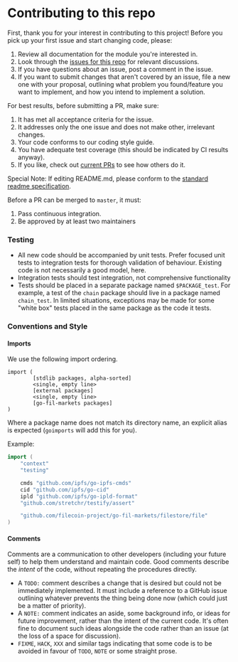 # Contributing to this repo

First, thank you for your interest in contributing to this project! Before you pick up your first issue and start
changing code, please:

1. Review all documentation for the module you're interested in.
1. Look through the [issues for this repo](https://github.com/filecoin-project/go-fil-markets/issues) for relevant discussions.
1. If you have questions about an issue, post a comment in the issue.
1. If you want to submit changes that aren't covered by an issue, file a new one with your proposal, outlining what problem you found/feature you want to implement, and how you intend to implement a solution.

For best results, before submitting a PR, make sure:
1. It has met all acceptance criteria for the issue.
1. It addresses only the one issue and does not make other, irrelevant changes.
1. Your code conforms to our coding style guide.
1. You have adequate test coverage (this should be indicated by CI results anyway).
1. If you like, check out [current PRs](https://github.com/filecoin-project/go-fil-markets/pulls) to see how others do it.

Special Note:
If editing README.md, please conform to the [standard readme specification](https://github.com/RichardLitt/standard-readme/blob/master/spec.md).

Before a PR can be merged to `master`, it must:
1. Pass continuous integration.
1. Be approved by at least two maintainers

### Testing

- All new code should be accompanied by unit tests. Prefer focused unit tests to integration tests for thorough validation of behaviour. Existing code is not necessarily a good model, here.
- Integration tests should test integration, not comprehensive functionality
- Tests should be placed in a separate package named `$PACKAGE_test`. For example, a test of the `chain` package should live in a package named `chain_test`. In limited situations, exceptions may be made for some "white box" tests placed in the same package as the code it tests.

### Conventions and Style

#### Imports
We use the following import ordering.
```
import (
        [stdlib packages, alpha-sorted]
        <single, empty line>
        [external packages]
        <single, empty line>
        [go-fil-markets packages]
)
```

Where a package name does not match its directory name, an explicit alias is expected (`goimports` will add this for you).

Example:

```go
import (
	"context"
	"testing"

	cmds "github.com/ipfs/go-ipfs-cmds"
	cid "github.com/ipfs/go-cid"
	ipld "github.com/ipfs/go-ipld-format"
	"github.com/stretchr/testify/assert"

	"github.com/filecoin-project/go-fil-markets/filestore/file"
)
```

#### Comments
Comments are a communication to other developers (including your future self) to help them understand and maintain code. Good comments describe the _intent_ of the code, without repeating the procedures directly.

- A `TODO:` comment describes a change that is desired but could not be immediately implemented. It must include a reference to a GitHub issue outlining whatever prevents the thing being done now (which could just be a matter of priority).
- A `NOTE:` comment indicates an aside, some background info, or ideas for future improvement, rather than the intent of the current code. It's often fine to document such ideas alongside the code rather than an issue (at the loss of a space for discussion).
- `FIXME`, `HACK`, `XXX` and similar tags indicating that some code is to be avoided in favour of `TODO`, `NOTE` or some straight prose.
